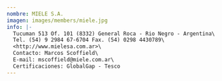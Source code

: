 ```yaml
---
nombre: MIELE S.A.
imagen: images/members/miele.jpg
info: |-
  Tucuman 513 Of. 101 (8332) General Roca - Rio Negro - Argentina\
  Tel. (54) 9 2984 67-6704 Fax. (54) 0298 4430789\
  <http://www.mielesa.com.ar>\
  Contacto: Marcos Scoffield\
  E-mail: mscoffield@miele.com.ar\
  Certificaciones: GlobalGap - Tesco
---
```

